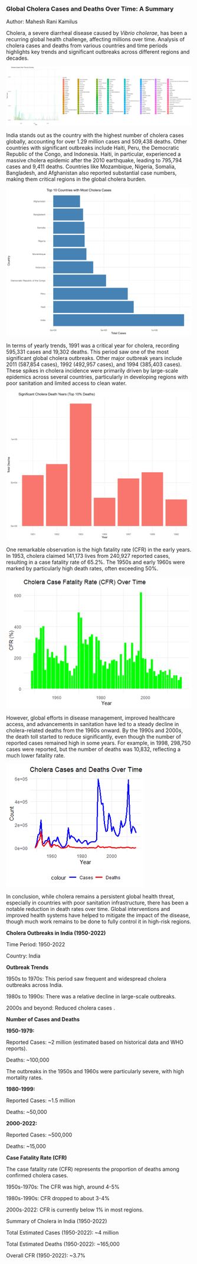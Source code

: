 ### **Global Cholera Cases and Deaths Over Time: A Summary**
Author: Mahesh Rani Kamilus

Cholera, a severe diarrheal disease caused by *Vibrio cholerae*, has
been a recurring global health challenge, affecting millions over time.
Analysis of cholera cases and deaths from various countries and time
periods highlights key trends and significant outbreaks across different
regions and decades.

![](./Visualization/Bar_plot_cholera_cases_over_time_country.png)

India stands out as the country with the highest number of cholera cases
globally, accounting for over 1.29 million cases and 509,438 deaths.
Other countries with significant outbreaks include Haiti, Peru, the
Democratic Republic of the Congo, and Indonesia. Haiti, in particular,
experienced a massive cholera epidemic after the 2010 earthquake,
leading to 795,794 cases and 9,411 deaths. Countries like Mozambique,
Nigeria, Somalia, Bangladesh, and Afghanistan also reported substantial
case numbers, making them critical regions in the global cholera burden.

![](./Visualization/Top_10_Countries_with_Most_Cholera_Cases.png)

In terms of yearly trends, 1991 was a critical year for cholera,
recording 595,331 cases and 19,302 deaths. This period saw one of the
most significant global cholera outbreaks. Other major outbreak years
include 2011 (587,854 cases), 1992 (492,957 cases), and 1994 (385,403
cases). These spikes in cholera incidence were primarily driven by
large-scale epidemics across several countries, particularly in
developing regions with poor sanitation and limited access to clean
water.

![](./Visualization/Significant_Cholera_Death_Years_Top_10percent_Deaths.png)

One remarkable observation is the high fatality rate (CFR) in the early
years. In 1953, cholera claimed 141,173 lives from 240,927 reported
cases, resulting in a case fatality rate of 65.2%. The 1950s and early
1960s were marked by particularly high death rates, often exceeding 50%.

![](./Visualization/Cholera_Case_Fatality_Rate_CFR_Over_Time.png)

However, global efforts in disease management, improved healthcare
access, and advancements in sanitation have led to a steady decline in
cholera-related deaths from the 1960s onward. By the 1990s and 2000s,
the death toll started to reduce significantly, even though the number
of reported cases remained high in some years. For example, in 1998,
298,750 cases were reported, but the number of deaths was 10,832,
reflecting a much lower fatality rate.

![](./Visualization/Lineplot_Cholera_Cases_and_Deaths_Over_Time.png)

In conclusion, while cholera remains a persistent global health threat,
especially in countries with poor sanitation infrastructure, there has
been a notable reduction in death rates over time. Global interventions
and improved health systems have helped to mitigate the impact of the
disease, though much work remains to be done to fully control it in
high-risk regions.

**Cholera Outbreaks in India (1950-2022)**

Time Period: 1950-2022

Country: India

**Outbreak Trends**

1950s to 1970s: This period saw frequent and widespread cholera
outbreaks across India.

1980s to 1990s: There was a relative decline in large-scale outbreaks.

2000s and beyond: Reduced cholera cases .

**Number of Cases and Deaths**

**1950-1979:**

Reported Cases: \~2 million (estimated based on historical data and WHO
reports).

Deaths: \~100,000

The outbreaks in the 1950s and 1960s were particularly severe, with high
mortality rates.

**1980-1999:**

Reported Cases: \~1.5 million

Deaths: \~50,000

**2000-2022:**

Reported Cases: \~500,000

Deaths: \~15,000

**Case Fatality Rate (CFR)**

The case fatality rate (CFR) represents the proportion of deaths among
confirmed cholera cases.

1950s-1970s: The CFR was high, around 4-5%

1980s-1990s: CFR dropped to about 3-4%

2000s-2022: CFR is currently below 1% in most regions.

Summary of Cholera in India (1950-2022)

Total Estimated Cases (1950-2022): \~4 million

Total Estimated Deaths (1950-2022): \~165,000

Overall CFR (1950-2022): \~3.7%

